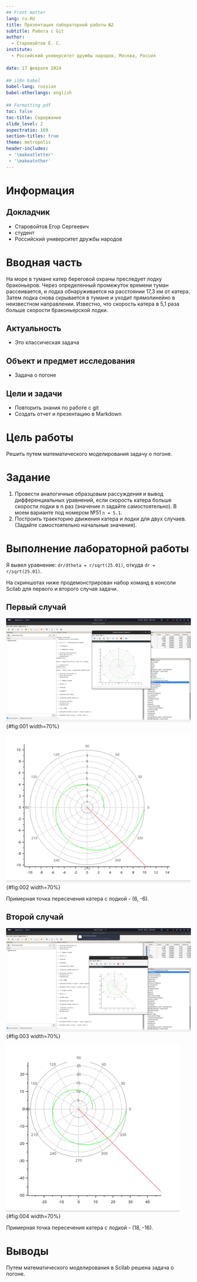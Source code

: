 ```yaml
---
## Front matter
lang: ru-RU
title: Презентация лабораторной работы №2
subtitle: Работа с Git
author:
  - Старовойтов Е. С.
institute:
  - Российский университет дружбы народов, Москва, Россия

date: 17 февраля 2024

## i18n babel
babel-lang: russian
babel-otherlangs: english

## Formatting pdf
toc: false
toc-title: Содержание
slide_level: 2
aspectratio: 169
section-titles: true
theme: metropolis
header-includes:
 - '\makeatletter'
 - '\makeatother'
---
```


# Информация

## Докладчик
  * Старовойтов Егор Сергеевич
  * студент
  * Российский университет дружбы народов


# Вводная часть
На море в тумане катер береговой охраны преследует лодку браконьеров.
Через определенный промежуток времени туман рассеивается, и лодка
обнаруживается на расстоянии 17,3 км от катера. Затем лодка снова скрывается в
тумане и уходит прямолинейно в неизвестном направлении. Известно, что скорость
катера в 5,1 раза больше скорости браконьерской лодки.

## Актуальность
- Это классическая задача

## Объект и предмет исследования
- Задача о погоне

## Цели и задачи
- Повторить знания по работе с git
- Создать отчет и презентацию в Markdown


# Цель работы
Решить путем математического моделирования задачу о погоне.

# Задание
1. Провести аналогичные образцовым рассуждения и вывод дифференциальных уравнений,
если скорость катера больше скорости лодки в n раз (значение n задайте
самостоятельно). В моем варианте под номером №51 `n = 5.1`.
2. Построить траекторию движения катера и лодки для двух случаев. (Задайте
самостоятельно начальные значения).



# Выполнение лабораторной работы
Я вывел уравнение: `dr/dtheta = r/sqrt(25.01)`, откуда `dr = r/sqrt(25.01)`.

На скриншотах ниже продемонстрирован набор команд в консоли Scilab для первого и второго случая задачи.

## Первый случай
![Скрипт](image/15-17-50.png){#fig:001 width=70%}

![График](image/15-17-58.png){#fig:002 width=70%}

Примерная точка пересечения катера с лодкой - (6, -6).

## Второй случай
![Скрипт](image/15-21-08.png){#fig:003 width=70%}

![График](image/15-21-04.png){#fig:004 width=70%}

Примерная точка пересечения катера с лодкой - (18, -16).



# Выводы
Путем математического моделирования в Scilab решена задача о погоне.
